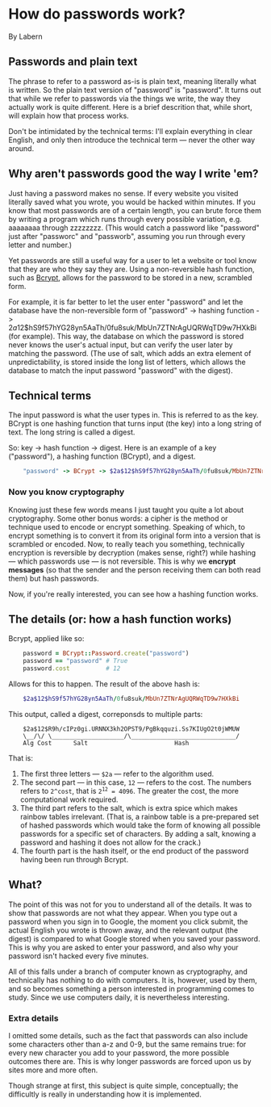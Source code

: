 # How do passwords work?
By Labern

## Passwords and plain text
The phrase to refer to a password as-is is plain text, meaning literally what is written. So the plain text version of "password" is "password". It turns out that while we refer to passwords via the things we write, the way they actually work is quite different. Here is a brief descrition that, while short, will explain how that process works. 

Don't be intimidated by the technical terms: I'll explain everything in clear English, and only then introduce the technical term — never the other way around.

## Why aren't passwords good the way I write 'em?
Just having a password makes no sense. If every website you visited literally saved what you wrote, you would be hacked within minutes. If you know that most passwords are of a certain length, you can brute force them by writing a program which runs through every possible variation, e.g. aaaaaaaa through zzzzzzzz. (This would catch a password like "password" just after "passworc" and "passworb", assuming you run through every letter and number.) 

Yet passwords are still a useful way for a user to let a website or tool know that they are who they say they are. Using a non-reversible hash function, such as [Bcrypt](https://github.com/bcrypt-ruby/bcrypt-ruby), allows for the password to be stored in a new, scrambled form. 

For example, it is far better to let the user enter "password" and let the database have the non-reversible form of "password" -> hashing function -> $2a$12$hS9f57hYG28yn5AaTh/0fu8suk/MbUn7ZTNrAgUQRWqTD9w7HXkBi (for example). This way, the database on which the password is stored never knows the user's actual input, but can verify the user later by matching the password. (The use of salt, which adds an extra element of unpredictability, is stored inside the long list of letters, which allows the database to match the input password "password" with the digest).

## Technical terms

The input password is what the user types in. This is referred to as the key. BCrypt is one hashing function that turns input (the key) into a long string of text. The long string is called a digest. 

So: key -> hash function -> digest. Here is an example of a key ("password"), a hashing function (BCrypt), and a digest.

```ruby
    "password" -> BCrypt -> $2a$12$hS9f57hYG28yn5AaTh/0fu8suk/MbUn7ZTNrAgUQRWqTD9w7HXkBi
```

### Now you know cryptography
Knowing just these few words means I just taught you quite a lot about cryptography. Some other bonus words: a cipher is the method or technique used to encode or encrypt something. Speaking of which, to encrypt something is to convert it from its original form into a version that is scrambled or encoded. Now, to really teach you something, technically encryption is reversible by decryption (makes sense, right?) while hashing — which passwords use — is not reversible. This is why we **encrypt messages** (so that the sender and the person receiving them can both read them) but hash passwords.

Now, if you're really interested, you can see how a hashing function works.

## The details (or: how a hash function works)

Bcrypt, applied like so:

```Ruby
    password = BCrypt::Password.create("password")
    password == "password" # True
    password.cost          # 12
```

Allows for this to happen. The result of the above hash is:

```Ruby
    $2a$12$hS9f57hYG28yn5AaTh/0fu8suk/MbUn7ZTNrAgUQRWqTD9w7HXkBi
```

This output, called a digest, correponsds to multiple parts:

```
    $2a$12$R9h/cIPz0gi.URNNX3kh2OPST9/PgBkqquzi.Ss7KIUgO2t0jWMUW
    \__/\/ \____________________/\_____________________________/
    Alg Cost      Salt                        Hash
```

That is:

1. The first three letters — <code>$2a</code> — refer to the algorithm used.
2. The second part — in this case, <code>12</code> — refers to the cost. The numbers refers to <code>2^cost</code>, that is <code>2<sup>12</sup> = 4096</code>. The greater the cost, the more computational work required.
3. The third part refers to the salt, which is extra spice which makes rainbow tables irrelevant. (That is, a rainbow table is a pre-prepared set of hashed passwords which would take the form of knowing all possible passwords for a specific set of characters. By adding a salt, knowing a password and hashing it does not allow for the crack.)
4. The fourth part is the hash itself, or the end product of the password having been run through Bcrypt.

## What?
The point of this was not for you to understand all of the details. It was to show that passwords are not what they appear. When you type out a password when you sign in to Google, the moment you click submit, the actual English you wrote is thrown away, and the relevant output (the digest) is compared to what Google stored when you saved your password. This is why you are asked to enter your password, and also why your password isn't hacked every five minutes.

All of this falls under a branch of computer known as cryptography, and technically has nothing to do with computers. It is, however, used by them, and so becomes something a person interested in programming comes to study. Since we use computers daily, it is nevertheless interesting.

### Extra details
I omitted some details, such as the fact that passwords can also include some characters other than a-z and 0-9, but the same remains true: for every new character you add to your password, the more possible outcomes there are. This is why longer passwords are forced upon us by sites more and more often.

Though strange at first, this subject is quite simple, conceptually; the difficultly is really in understanding how it is implemented.
